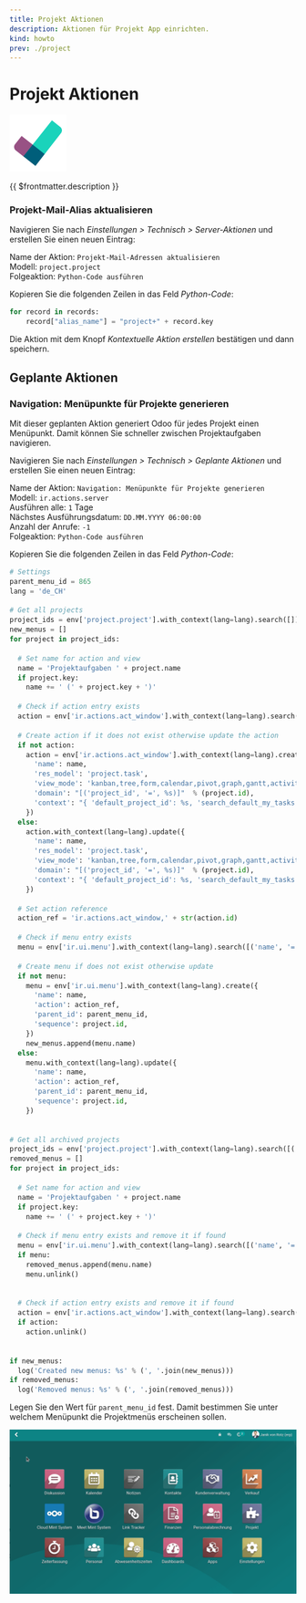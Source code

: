 ```yaml
---
title: Projekt Aktionen
description: Aktionen für Projekt App einrichten.
kind: howto
prev: ./project
---
```


# Projekt Aktionen

![icons_odoo_project](attachments/icons_odoo_project.png)

{{ $frontmatter.description }}

### Projekt-Mail-Alias aktualisieren

Navigieren Sie nach _Einstellungen > Technisch > Server-Aktionen_ und erstellen Sie einen neuen Eintrag:

Name der Aktion: `Projekt-Mail-Adressen aktualisieren`\
Modell: `project.project`\
Folgeaktion: `Python-Code ausführen`

Kopieren Sie die folgenden Zeilen in das Feld _Python-Code_:

```python
for record in records:
	record["alias_name"] = "project+" + record.key
```

Die Aktion mit dem Knopf _Kontextuelle Aktion erstellen_ bestätigen und dann speichern.

## Geplante Aktionen

### Navigation: Menüpunkte für Projekte generieren

Mit dieser geplanten Aktion generiert Odoo für jedes Projekt einen Menüpunkt. Damit können Sie schneller zwischen Projektaufgaben navigieren.

Navigieren Sie nach _Einstellungen > Technisch > Geplante Aktionen_ und erstellen Sie einen neuen Eintrag:

Name der Aktion: `Navigation: Menüpunkte für Projekte generieren`\
Modell: `ir.actions.server`\
Ausführen alle: `1` Tage\
Nächstes Ausführungsdatum: `DD.MM.YYYY 06:00:00`\
Anzahl der Anrufe: `-1`\
Folgeaktion: `Python-Code ausführen`

Kopieren Sie die folgenden Zeilen in das Feld _Python-Code_:

```python
# Settings
parent_menu_id = 865
lang = 'de_CH'

# Get all projects
project_ids = env['project.project'].with_context(lang=lang).search([])
new_menus = []
for project in project_ids:

  # Set name for action and view
  name = 'Projektaufgaben ' + project.name
  if project.key:
    name += ' (' + project.key + ')'

  # Check if action entry exists
  action = env['ir.actions.act_window'].with_context(lang=lang).search([('name', '=', name)], limit=1)

  # Create action if it does not exist otherwise update the action
  if not action:
    action = env['ir.actions.act_window'].with_context(lang=lang).create({
      'name': name,
      'res_model': 'project.task',
      'view_mode': 'kanban,tree,form,calendar,pivot,graph,gantt,activity,map',
      'domain': "[('project_id', '=', %s)]"  % (project.id),
      'context': "{ 'default_project_id': %s, 'search_default_my_tasks': True }" % (project.id)
    })
  else:
    action.with_context(lang=lang).update({
      'name': name,
      'res_model': 'project.task',
      'view_mode': 'kanban,tree,form,calendar,pivot,graph,gantt,activity,map',
      'domain': "[('project_id', '=', %s)]"  % (project.id),
      'context': "{ 'default_project_id': %s, 'search_default_my_tasks': True }" % (project.id)
    })

  # Set action reference
  action_ref = 'ir.actions.act_window,' + str(action.id)

  # Check if menu entry exists
  menu = env['ir.ui.menu'].with_context(lang=lang).search([('name', '=', name)], limit=1)

  # Create menu if does not exist otherwise update
  if not menu:
    menu = env['ir.ui.menu'].with_context(lang=lang).create({
      'name': name,
      'action': action_ref,
      'parent_id': parent_menu_id,
      'sequence': project.id,
    })
    new_menus.append(menu.name)
  else:
    menu.with_context(lang=lang).update({
      'name': name,
      'action': action_ref,
      'parent_id': parent_menu_id,
      'sequence': project.id,
    })


# Get all archived projects
project_ids = env['project.project'].with_context(lang=lang).search([('active','=',False)])
removed_menus = []
for project in project_ids:

  # Set name for action and view
  name = 'Projektaufgaben ' + project.name
  if project.key:
    name += ' (' + project.key + ')'

  # Check if menu entry exists and remove it if found
  menu = env['ir.ui.menu'].with_context(lang=lang).search([('name', '=', name)], limit=1)
  if menu:
    removed_menus.append(menu.name)
    menu.unlink()


  # Check if action entry exists and remove it if found
  action = env['ir.actions.act_window'].with_context(lang=lang).search([('name', '=', name)], limit=1)
  if action:
    action.unlink()


if new_menus:
  log('Created new menus: %s' % (', '.join(new_menus)))
if removed_menus:
  log('Removed menus: %s' % (', '.join(removed_menus)))
```

Legen Sie den Wert für `parent_menu_id` fest. Damit bestimmen Sie unter welchem Menüpunkt die Projektmenüs erscheinen sollen.

![Projekt Projektmenu aktualisieren](attachments/Projekt%20Projektmenu%20aktualisieren.gif)
